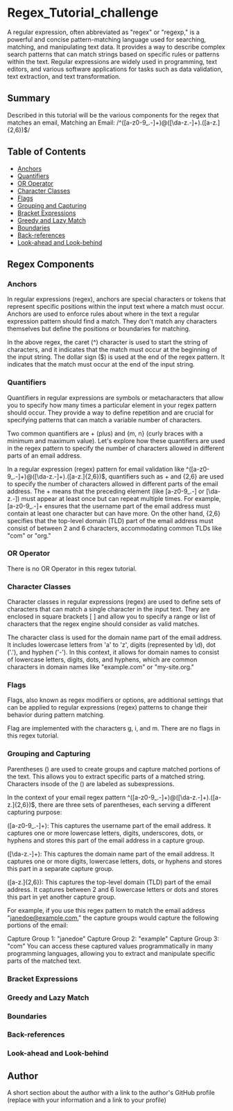 # Regex_Tutorial_challenge

A regular expression, often abbreviated as "regex" or "regexp," is a powerful and concise pattern-matching language used for searching, matching, and manipulating text data. It provides a way to describe complex search patterns that can match strings based on specific rules or patterns within the text. Regular expressions are widely used in programming, text editors, and various software applications for tasks such as data validation, text extraction, and text transformation.

## Summary

Described in this tutorial will be the various components for the regex that matches an email, 
Matching an Email: /^([a-z0-9_\.-]+)@([\da-z\.-]+)\.([a-z\.]{2,6})$/

## Table of Contents

- [Anchors](#anchors)
- [Quantifiers](#quantifiers)
- [OR Operator](#or-operator)
- [Character Classes](#character-classes)
- [Flags](#flags)
- [Grouping and Capturing](#grouping-and-capturing)
- [Bracket Expressions](#bracket-expressions)
- [Greedy and Lazy Match](#greedy-and-lazy-match)
- [Boundaries](#boundaries)
- [Back-references](#back-references)
- [Look-ahead and Look-behind](#look-ahead-and-look-behind)

## Regex Components

### Anchors
In regular expressions (regex), anchors are special characters or tokens that represent specific positions within the input text where a match must occur. Anchors are used to enforce rules about where in the text a regular expression pattern should find a match. They don't match any characters themselves but define the positions or boundaries for matching.

In the above regex, the caret (^) character is used to start the string of characters, and it indicates that the match must occur at the beginning of the input string. The dollar sign ($) is used at the end of the regex pattern. It indicates that the match must occur at the end of the input string. 

### Quantifiers

Quantifiers in regular expressions are symbols or metacharacters that allow you to specify how many times a particular element in your regex pattern should occur. They provide a way to define repetition and are crucial for specifying patterns that can match a variable number of characters.

Two common quantifiers are + (plus) and {m, n} (curly braces with a minimum and maximum value). Let's explore how these quantifiers are used in the regex pattern to specify the number of characters allowed in different parts of an email address.

In a regular expression (regex) pattern for email validation like ^([a-z0-9_.-]+)@([\da-z.-]+)\.([a-z.]{2,6})$, quantifiers such as + and {2,6} are used to specify the number of characters allowed in different parts of the email address. The + means that the preceding element (like [a-z0-9_.-] or [\da-z.-]) must appear at least once but can repeat multiple times. For example, [a-z0-9_.-]+ ensures that the username part of the email address must contain at least one character but can have more. On the other hand, {2,6} specifies that the top-level domain (TLD) part of the email address must consist of between 2 and 6 characters, accommodating common TLDs like "com" or "org." 

### OR Operator

There is no OR Operator in this regex tutorial. 

### Character Classes

Character classes in regular expressions (regex) are used to define sets of characters that can match a single character in the input text. They are enclosed in square brackets [ ] and allow you to specify a range or list of characters that the regex engine should consider as valid matches. 

The character class is used for the domain name part of the email address. It includes lowercase letters from 'a' to 'z', digits (represented by \d), dot ('.'), and hyphen ('-'). In this context, it allows for domain names to consist of lowercase letters, digits, dots, and hyphens, which are common characters in domain names like "example.com" or "my-site.org."

### Flags

Flags, also known as regex modifiers or options, are additional settings that can be applied to regular expressions (regex) patterns to change their behavior during pattern matching. 

Flag are implemented with the characters g, i, and m. There are no flags in this regex tutorial. 

### Grouping and Capturing

Parentheses () are used to create groups and capture matched portions of the text. This allows you to extract specific parts of a matched string. Characters insode of the () are labeled as subexpressions.

In the context of your email regex pattern ^([a-z0-9_.-]+)@([\da-z.-]+)\.([a-z.]{2,6})$, there are three sets of parentheses, each serving a different capturing purpose:

([a-z0-9_.-]+): This captures the username part of the email address. It captures one or more lowercase letters, digits, underscores, dots, or hyphens and stores this part of the email address in a capture group.

([\da-z.-]+): This captures the domain name part of the email address. It captures one or more digits, lowercase letters, dots, or hyphens and stores this part in a separate capture group.

([a-z.]{2,6}): This captures the top-level domain (TLD) part of the email address. It captures between 2 and 6 lowercase letters or dots and stores this part in yet another capture group.

For example, if you use this regex pattern to match the email address "janedoe@example.com," the capture groups would capture the following portions of the email:

Capture Group 1: "janedoe"
Capture Group 2: "example"
Capture Group 3: "com"
You can access these captured values programmatically in many programming languages, allowing you to extract and manipulate specific parts of the matched text.

### Bracket Expressions


### Greedy and Lazy Match

### Boundaries

### Back-references

### Look-ahead and Look-behind

## Author

A short section about the author with a link to the author's GitHub profile (replace with your information and a link to your profile)
